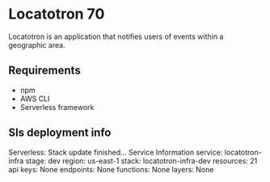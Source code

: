 # Locatotron 70

Locatotron is an application that notifies users of events within a geographic area.

## Requirements

- npm
- AWS CLI
- Serverless framework

## Sls deployment info

Serverless: Stack update finished...
Service Information
service: locatotron-infra
stage: dev
region: us-east-1
stack: locatotron-infra-dev
resources: 21
api keys:
None
endpoints:
None
functions:
None
layers:
None
